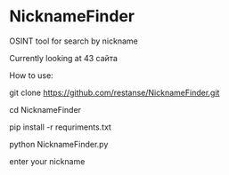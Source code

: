 # NicknameFinder
OSINT tool for search by nickname

Currently looking at 43 сайта

How to use:

git clone https://github.com/restanse/NicknameFinder.git


cd NicknameFinder

pip install -r requriments.txt




python NicknameFinder.py

enter your nickname
